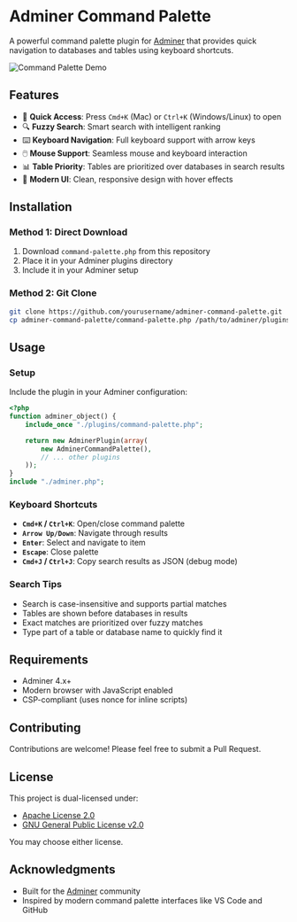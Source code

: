# Adminer Command Palette

A powerful command palette plugin for [Adminer](https://www.adminer.org) that provides quick navigation to databases and tables using keyboard shortcuts.

![Command Palette Demo](demo.gif)

## Features

- 🚀 **Quick Access**: Press `Cmd+K` (Mac) or `Ctrl+K` (Windows/Linux) to open
- 🔍 **Fuzzy Search**: Smart search with intelligent ranking
- ⌨️ **Keyboard Navigation**: Full keyboard support with arrow keys
- 🖱️ **Mouse Support**: Seamless mouse and keyboard interaction
- 📊 **Table Priority**: Tables are prioritized over databases in search results
- 🎨 **Modern UI**: Clean, responsive design with hover effects

## Installation

### Method 1: Direct Download
1. Download `command-palette.php` from this repository
2. Place it in your Adminer plugins directory
3. Include it in your Adminer setup

### Method 2: Git Clone
```bash
git clone https://github.com/yourusername/adminer-command-palette.git
cp adminer-command-palette/command-palette.php /path/to/adminer/plugins/
```

## Usage

### Setup
Include the plugin in your Adminer configuration:

```php
<?php
function adminer_object() {
    include_once "./plugins/command-palette.php";

    return new AdminerPlugin(array(
        new AdminerCommandPalette(),
        // ... other plugins
    ));
}
include "./adminer.php";
```

### Keyboard Shortcuts
- **`Cmd+K` / `Ctrl+K`**: Open/close command palette
- **`Arrow Up/Down`**: Navigate through results
- **`Enter`**: Select and navigate to item
- **`Escape`**: Close palette
- **`Cmd+J` / `Ctrl+J`**: Copy search results as JSON (debug mode)

### Search Tips
- Search is case-insensitive and supports partial matches
- Tables are shown before databases in results
- Exact matches are prioritized over fuzzy matches
- Type part of a table or database name to quickly find it

## Requirements

- Adminer 4.x+
- Modern browser with JavaScript enabled
- CSP-compliant (uses nonce for inline scripts)

## Contributing

Contributions are welcome! Please feel free to submit a Pull Request.

## License

This project is dual-licensed under:
- [Apache License 2.0](LICENSE-APACHE)
- [GNU General Public License v2.0](LICENSE-GPL)

You may choose either license.

## Acknowledgments

- Built for the [Adminer](https://www.adminer.org) community
- Inspired by modern command palette interfaces like VS Code and GitHub